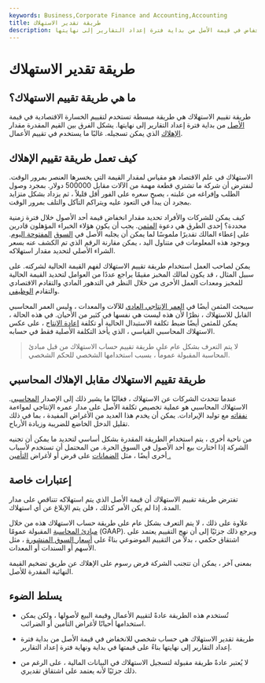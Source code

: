 ```yaml
---
keywords: Business,Corporate Finance and Accounting,Accounting
title: طريقة تقدير الاستهلاك
description: طريقة تقييم الإهلاك هي حساب الانخفاض في قيمة الأصل من بداية فترة إعداد التقارير إلى نهايتها.
---
```


# طريقة تقدير الاستهلاك
## ما هي طريقة تقييم الاستهلاك؟

طريقة تقييم الاستهلاك هي طريقة مبسطة تستخدم لتقييم الخسارة الاقتصادية في قيمة [الأصل](/asset) من بداية فترة إعداد التقارير إلى نهايتها. يشكل الفرق بين القيم المقدرة مقدار [الإهلاك](/depreciation) الذي يمكن تسجيله. غالبًا ما يستخدم في تقييم الأعمال.

## كيف تعمل طريقة تقييم الإهلاك

الاستهلاك في علم الاقتصاد هو مقياس لمقدار القيمة التي يخسرها العنصر بمرور الوقت. لنفترض أن شركة ما تشتري قطعة مهمة من الآلات مقابل 500000 دولار. بمجرد وصول الطلب وإفراغه من علبته ، يصبح سعره على الفور أقل قليلاً ، ثم يزداد بشكل متزايد بمجرد أن يبدأ في التعود عليه ويتراكم التآكل والتلف بمرور الوقت.

كيف يمكن للشركات والأفراد تحديد مقدار انخفاض قيمة أحد الأصول خلال فترة زمنية محددة؟ إحدى الطرق هي دعوة [المثمن](/appraiser). يجب أن يكون هؤلاء الخبراء المؤهلون قادرين على إعطاء المالك تقديرًا ملموسًا لما يمكن أن يجلبه الأصل في [السوق](/open-market) [المفتوحة اليوم](/open-market). وبوجود هذه المعلومات في متناول اليد ، يمكن مقارنة الرقم الذي تم الكشف عنه بسعر الشراء الأصلي لتحديد مقدار استهلاكه.

يمكن لصاحب العمل استخدام طريقة تقييم الاستهلاك لفهم القيمة الحالية لشركته. على سبيل المثال ، قد يكون لمالك المخبز مقيمًا يراجع عددًا من العوامل لتحديد القيمة الحالية للمخبز ومعدات العمل الأخرى من خلال النظر في التدهور المادي والتقادم الاقتصادي والتقادم [الوظيفي](/functional-obsolescence).

سيبحث المثمن أيضًا في [العمر الإنتاجي العادي](/usefullife) للآلات والمعدات ، وليس العمر المحاسبي القابل للاستهلاك ، نظرًا لأن هذه ليست هي نفسها في كثير من الأحيان. في هذه الحالة ، يمكن للمثمن أيضًا ضبط تكلفة الاستبدال الحالية أو تكلفة [إعادة الإنتاج](/reproduction-cost) ، على عكس الاستهلاك المحاسبي القياسي ، الذي يأخذ التكلفة الأصلية فقط في حسابه.

> لا يتم التعرف بشكل عام على طريقة تقييم حساب الاستهلاك من قبل مبادئ المحاسبة المقبولة عموماً ، بسبب استخدامها الشخصي للحكم الشخصي.

>

## طريقة تقييم الاستهلاك مقابل الإهلاك المحاسبي

عندما تتحدث الشركات عن الاستهلاك ، فغالبًا ما يشير ذلك إلى الإصدار [المحاسبي](/accounting). الاستهلاك المحاسبي هو عملية تخصيص تكلفة الأصل على مدار عمره الإنتاجي لمواءمة [نفقاته](/businessexpenses) مع توليد الإيرادات. يمكن أن يخدم هذا العديد من الأغراض المفيدة ، بما في ذلك تقليل الدخل الخاضع للضريبة وزيادة الأرباح.

من ناحية أخرى ، يتم استخدام الطريقة المقدرة بشكل أساسي لتحديد ما يمكن أن تجنيه الشركة إذا اختارت بيع أحد الأصول في السوق الحرة. من المحتمل أن تستخدم لأسباب أخرى أيضًا ، مثل [الضمانات](/collateral) على قرض أو لأغراض [التأمين .](/insurance)

## إعتبارات خاصة

تفترض طريقة تقييم الاستهلاك أن قيمة الأصل الذي يتم استهلاكه تتناقص على مدار المدة. إذا لم يكن الأمر كذلك ، فلن يتم الإبلاغ عن أي استهلاك.

علاوة على ذلك ، لا يتم التعرف بشكل عام على طريقة حساب الاستهلاك هذه من خلال [مبادئ المحاسبة](/gaap) المقبولة عمومًا (GAAP). ويرجع ذلك جزئيًا إلى أن نهج التقييم يعتمد على اشتقاق حكمي ، بدلاً من التقييم الموضوعي بناءً على [أسعار السوق المنشورة](/market-price) ، مثل الأسهم أو السندات أو المعدات.

بمعنى آخر ، يمكن أن تتجنب الشركة فرض رسوم على الإهلاك عن طريق تضخيم القيمة النهائية المقدرة للأصل.

## يسلط الضوء

- تُستخدم هذه الطريقة عادةً لتقييم الأعمال وقيمة البيع لأصولها ، ولكن يمكن استخدامها أحيانًا لأغراض التأمين أو الضرائب.

- طريقة تقدير الاستهلاك هي حساب شخصي للانخفاض في قيمة الأصل من بداية فترة إعداد التقارير إلى نهايتها بناءً على قيمتها في بداية ونهاية فترة إعداد التقارير.

- لا يُعتبر عادةً طريقة مقبولة لتسجيل الاستهلاك في البيانات المالية ، على الرغم من ذلك جزئيًا لأنه يعتمد على اشتقاق تقديري.

